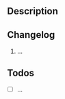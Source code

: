 ## Description
<!-- Describe the PR purpose -->

## Changelog
<!-- List of changes -->
1. ...

## Todos
<!-- List of todos left -->
- [ ] ...
